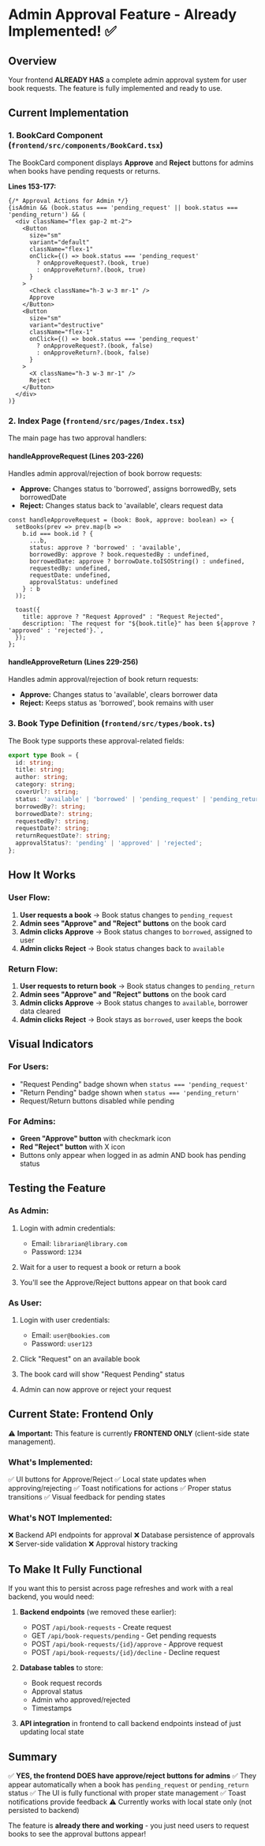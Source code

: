 # Admin Approval Feature - Already Implemented! ✅

## Overview
Your frontend **ALREADY HAS** a complete admin approval system for user book requests. The feature is fully implemented and ready to use.

## Current Implementation

### 1. **BookCard Component** (`frontend/src/components/BookCard.tsx`)

The BookCard component displays **Approve** and **Reject** buttons for admins when books have pending requests or returns.

**Lines 153-177:**
```tsx
{/* Approval Actions for Admin */}
{isAdmin && (book.status === 'pending_request' || book.status === 'pending_return') && (
  <div className="flex gap-2 mt-2">
    <Button
      size="sm"
      variant="default"
      className="flex-1"
      onClick={() => book.status === 'pending_request' 
        ? onApproveRequest?.(book, true)
        : onApproveReturn?.(book, true)
      }
    >
      <Check className="h-3 w-3 mr-1" />
      Approve
    </Button>
    <Button
      size="sm"
      variant="destructive"
      className="flex-1"
      onClick={() => book.status === 'pending_request'
        ? onApproveRequest?.(book, false)
        : onApproveReturn?.(book, false)
      }
    >
      <X className="h-3 w-3 mr-1" />
      Reject
    </Button>
  </div>
)}
```

### 2. **Index Page** (`frontend/src/pages/Index.tsx`)

The main page has two approval handlers:

#### **handleApproveRequest** (Lines 203-226)
Handles admin approval/rejection of book borrow requests:
- **Approve:** Changes status to 'borrowed', assigns borrowedBy, sets borrowedDate
- **Reject:** Changes status back to 'available', clears request data

```tsx
const handleApproveRequest = (book: Book, approve: boolean) => {
  setBooks(prev => prev.map(b => 
    b.id === book.id ? {
      ...b,
      status: approve ? 'borrowed' : 'available',
      borrowedBy: approve ? book.requestedBy : undefined,
      borrowedDate: approve ? borrowDate.toISOString() : undefined,
      requestedBy: undefined,
      requestDate: undefined,
      approvalStatus: undefined
    } : b
  ));

  toast({
    title: approve ? "Request Approved" : "Request Rejected",
    description: `The request for "${book.title}" has been ${approve ? 'approved' : 'rejected'}.`,
  });
};
```

#### **handleApproveReturn** (Lines 229-256)
Handles admin approval/rejection of book return requests:
- **Approve:** Changes status to 'available', clears borrower data
- **Reject:** Keeps status as 'borrowed', book remains with user

### 3. **Book Type Definition** (`frontend/src/types/book.ts`)

The Book type supports these approval-related fields:
```typescript
export type Book = {
  id: string;
  title: string;
  author: string;
  category: string;
  coverUrl?: string;
  status: 'available' | 'borrowed' | 'pending_request' | 'pending_return';
  borrowedBy?: string;
  borrowedDate?: string;
  requestedBy?: string;
  requestDate?: string;
  returnRequestDate?: string;
  approvalStatus?: 'pending' | 'approved' | 'rejected';
};
```

## How It Works

### User Flow:
1. **User requests a book** → Book status changes to `pending_request`
2. **Admin sees "Approve" and "Reject" buttons** on the book card
3. **Admin clicks Approve** → Book status changes to `borrowed`, assigned to user
4. **Admin clicks Reject** → Book status changes back to `available`

### Return Flow:
1. **User requests to return book** → Book status changes to `pending_return`
2. **Admin sees "Approve" and "Reject" buttons** on the book card
3. **Admin clicks Approve** → Book status changes to `available`, borrower data cleared
4. **Admin clicks Reject** → Book stays as `borrowed`, user keeps the book

## Visual Indicators

### For Users:
- "Request Pending" badge shown when `status === 'pending_request'`
- "Return Pending" badge shown when `status === 'pending_return'`
- Request/Return buttons disabled while pending

### For Admins:
- **Green "Approve" button** with checkmark icon
- **Red "Reject" button** with X icon
- Buttons only appear when logged in as admin AND book has pending status

## Testing the Feature

### As Admin:
1. Login with admin credentials:
   - Email: `librarian@library.com`
   - Password: `1234`

2. Wait for a user to request a book or return a book

3. You'll see the Approve/Reject buttons appear on that book card

### As User:
1. Login with user credentials:
   - Email: `user@bookies.com`
   - Password: `user123`

2. Click "Request" on an available book

3. The book card will show "Request Pending" status

4. Admin can now approve or reject your request

## Current State: Frontend Only

⚠️ **Important:** This feature is currently **FRONTEND ONLY** (client-side state management).

### What's Implemented:
✅ UI buttons for Approve/Reject
✅ Local state updates when approving/rejecting
✅ Toast notifications for actions
✅ Proper status transitions
✅ Visual feedback for pending states

### What's NOT Implemented:
❌ Backend API endpoints for approval
❌ Database persistence of approvals
❌ Server-side validation
❌ Approval history tracking

## To Make It Fully Functional

If you want this to persist across page refreshes and work with a real backend, you would need:

1. **Backend endpoints** (we removed these earlier):
   - POST `/api/book-requests` - Create request
   - GET `/api/book-requests/pending` - Get pending requests
   - POST `/api/book-requests/{id}/approve` - Approve request
   - POST `/api/book-requests/{id}/decline` - Decline request

2. **Database tables** to store:
   - Book request records
   - Approval status
   - Admin who approved/rejected
   - Timestamps

3. **API integration** in frontend to call backend endpoints instead of just updating local state

## Summary

✅ **YES, the frontend DOES have approve/reject buttons for admins**
✅ They appear automatically when a book has `pending_request` or `pending_return` status
✅ The UI is fully functional with proper state management
✅ Toast notifications provide feedback
⚠️ Currently works with local state only (not persisted to backend)

The feature is **already there and working** - you just need users to request books to see the approval buttons appear!
